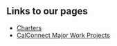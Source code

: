 ## Links to our pages

- [Charters](./charter/README.md)
- [CalConnect Major Work Projects](./work-in-progress/README.md)
